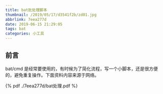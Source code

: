 ```yaml
---
title: bat批处理脚本
thumbnail: /2019/05/17/d3541f2b/zd01.jpg
abbrlink: 7eea277d
date: 2019-06-15 21:29:05
tags: bat
categories: 小工具
---
```



## 前言

bat/cmd 是经常要使用的，有时候为了简化流程，写一个小脚本，还是很方便的，避免重复操作。下面资料内容来源于网络。

<!--More-->

{% pdf ./7eea277d/bat处理.pdf %}

